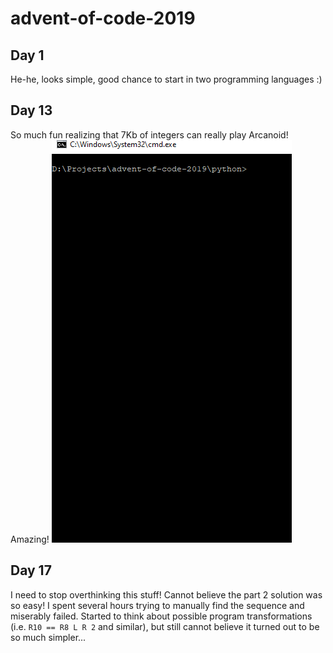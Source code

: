 # advent-of-code-2019

## Day 1

He-he, looks simple, good chance to start in two programming languages :)

## Day 13

So much fun realizing that 7Kb of integers can really play Arcanoid! Amazing!
![](day_13.gif)

## Day 17

I need to stop overthinking this stuff! Cannot believe the part 2 solution was so easy! I spent several hours trying to manually find the sequence and miserably failed. Started to think about possible program transformations (i.e. `R10 == R8 L R 2` and similar), but still cannot believe it turned out to be so much simpler...